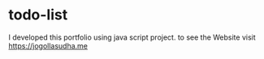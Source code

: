 # todo-list
I developed this portfolio  using java script project. to see the Website visit https://jogollasudha.me
